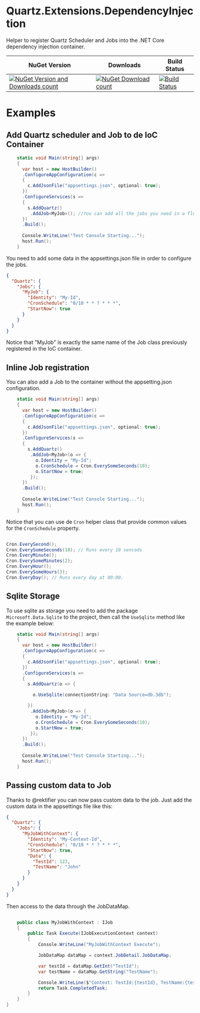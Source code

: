 # Quartz.Extensions.DependencyInjection
Helper to register Quartz Scheduler and Jobs into the .NET Core dependency injection container.

| NuGet Version  | Downloads | Build Status |
| ------------- | ------------- |-----------|
| [![NuGet Version and Downloads count](https://img.shields.io/nuget/vpre/Quartz.Extensions.DependencyInjection.svg)](http://www.nuget.org/packages/Quartz.Extensions.DependencyInjection/)|[![NuGet Download count](https://img.shields.io/nuget/dt/Quartz.Extensions.DependencyInjection.svg)](http://www.nuget.org/packages/Quartz.Extensions.DependencyInjection/)|[![Build Status](https://travis-ci.com/fglaeser/Quartz.Extensions.DependencyInjection.svg?branch=develop)](https://travis-ci.com/fglaeser/Quartz.Extensions.DependencyInjection)|

# Examples
## Add Quartz scheduler and Job to de IoC Container

```csharp
    static void Main(string[] args)
    {
      var host = new HostBuilder()
      .ConfigureAppConfiguration(c =>
      {
        c.AddJsonFile("appsettings.json", optional: true);
      })
      .ConfigureServices(s =>
      {
        s.AddQuartz()
         .AddJob<MyJob>(); //You can add all the jobs you need in a fluent way
      })
      .Build();
      
      Console.WriteLine("Test Console Starting...");
      host.Run();
    }
```
You need to add some data in the appsettings.json file in order to configure the jobs.
```json
{
  "Quartz": {
    "Jobs": {
      "MyJob": {
        "Identity": "My-Id",
        "CronSchedule": "0/10 * * ? * * *",
        "StartNow": true
      }
    }
  }
}
```
Notice that "MyJob" is exactly the same name of the Job class previously registered in the IoC container.

## Inline Job registration

You can also add a Job to the container without the appsetting.json configuration.

```csharp
    static void Main(string[] args)
    {
      var host = new HostBuilder()
      .ConfigureAppConfiguration(c =>
      {
        c.AddJsonFile("appsettings.json", optional: true);
      })
      .ConfigureServices(s =>
      {
        s.AddQuartz()
         .AddJob<MyJob>(o => {
           o.Identity = "My-Id";
           o.CronSchedule = Cron.EverySomeSeconds(10);
           o.StartNow = true;
         });
      })
      .Build();
      
      Console.WriteLine("Test Console Starting...");
      host.Run();
    }
```

Notice that you can use de `Cron` helper class that provide common values for the `CronSchedule` property.

```csharp

Cron.EverySecond(); 
Cron.EverySomeSeconds(10); // Runs every 10 sencods
Cron.EveryMinute();
Cron.EverySomeMinutes(2); 
Cron.EveryHour();
Cron.EverySomeHours(3);
Cron.EveryDay(); // Runs every day at 00:00.

```
## Sqlite Storage

To use sqlite as storage you need to add the package `Microsoft.Data.Sqlite` to the project, then call the `UseSqlite` method like the example below:

```csharp
    static void Main(string[] args)
    {
      var host = new HostBuilder()
      .ConfigureAppConfiguration(c =>
      {
        c.AddJsonFile("appsettings.json", optional: true);
      })
      .ConfigureServices(s =>
      {
        s.AddQuartz(o => {

          o.UseSqlite(connectionString: "Data Source=db.3db");

        })
         .AddJob<MyJob>(o => {
           o.Identity = "My-Id";
           o.CronSchedule = Cron.EverySomeSeconds(10);
           o.StartNow = true;
         });
      })
      .Build();
      
      Console.WriteLine("Test Console Starting...");
      host.Run();
    }
```

## Passing custom data to Job
Thanks to @rektifier you can now pass custom data to the job. Just add the custom data in the appsettings file like this:
 
```json
{
  "Quartz": {
    "Jobs": {
      "MyJobWithContext": {
        "Identity": "My-Context-Id",
        "CronSchedule": "0/10 * * ? * * *",
        "StartNow": true,
        "Data": {
          "TestId": 123,
          "TestName": "John"
        }
      }
    }
  }
}

```

Then access to the data through the JobDataMap.

```c#

    public class MyJobWithContext : IJob
    {
        public Task Execute(IJobExecutionContext context)
        {
            Console.WriteLine("MyJobWithContext Execute");

            JobDataMap dataMap = context.JobDetail.JobDataMap;

            var testId = dataMap.GetInt("TestId");
            var testName = dataMap.GetString("TestName");

            Console.WriteLine($"Context: TestId:{testId}, TestName:{testName}");
            return Task.CompletedTask;
        }
    }
}

```

